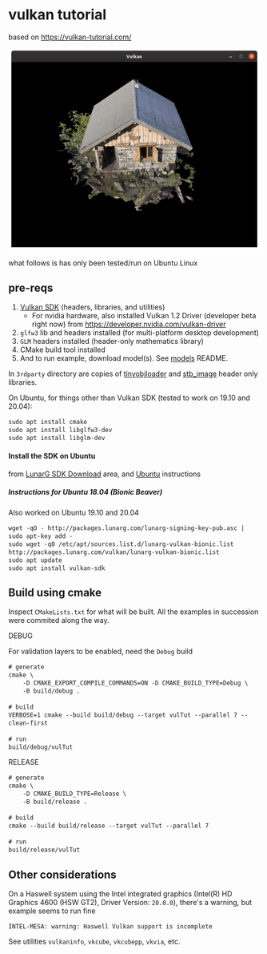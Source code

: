 vulkan tutorial
===============

based on https://vulkan-tutorial.com/

![29_multisampling](models/29_multisampling.png)

what follows is has only been tested/run on Ubuntu Linux

pre-reqs
--------

1.	[Vulkan SDK](https://vulkan.lunarg.com/sdk/home) (headers, libraries, and utilities)
	-	For nvidia hardware, also installed Vulkan 1.2 Driver (developer beta right now) from https://developer.nvidia.com/vulkan-driver
2.	`glfw3` lib and headers installed (for multi-platform desktop development)
3.	`GLM` headers installed (header-only mathematics library)
4.	CMake build tool installed
5.  And to run example, download model(s).  See [models](models/README.md) README.

In `3rdparty` directory are copies of [tinyobjloader](https://github.com/tinyobjloader/tinyobjloader) and [stb_image](https://github.com/nothings/stb) header only libraries.

On Ubuntu, for things other than Vulkan SDK (tested to work on 19.10 and 20.04):


```
sudo apt install cmake
sudo apt install libglfw3-dev
sudo apt install libglm-dev
```

#### Install the SDK on Ubuntu

from [LunarG SDK Download](https://vulkan.lunarg.com/sdk/home) area, and
[Ubuntu](https://vulkan.lunarg.com/doc/view/1.2.131.2/linux/getting_started_ubuntu.html#user-content-install-the-sdk) instructions

##### Instructions for Ubuntu 18.04 (Bionic Beaver)

Also worked on Ubuntu 19.10 and 20.04

```
wget -qO - http://packages.lunarg.com/lunarg-signing-key-pub.asc | sudo apt-key add -
sudo wget -qO /etc/apt/sources.list.d/lunarg-vulkan-bionic.list http://packages.lunarg.com/vulkan/lunarg-vulkan-bionic.list
sudo apt update
sudo apt install vulkan-sdk
```


Build using cmake
-------------

Inspect `CMakeLists.txt` for what will be built. All the examples in succession were commited along the way.


DEBUG


For validation layers to be enabled, need the `Debug` build

```
# generate
cmake \
    -D CMAKE_EXPORT_COMPILE_COMMANDS=ON -D CMAKE_BUILD_TYPE=Debug \
    -B build/debug .

# build
VERBOSE=1 cmake --build build/debug --target vulTut --parallel 7 --clean-first

# run
build/debug/vulTut

```


RELEASE

```shell
# generate
cmake \
    -D CMAKE_BUILD_TYPE=Release \
    -B build/release .

# build
cmake --build build/release --target vulTut --parallel 7

# run
build/release/vulTut
```


## Other considerations

On a Haswell system using the Intel integrated graphics (Intel(R) HD Graphics 4600 (HSW GT2), Driver Version: `20.0.0`), there's a warning, but example seems to run fine

    INTEL-MESA: warning: Haswell Vulkan support is incomplete

See utilities  `vulkaninfo`, `vkcube`, `vkcubepp`, `vkvia`, etc.
